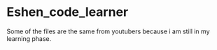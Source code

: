 # Eshen_code_learner
Some of the files are the same from youtubers because i am still in my learning phase.

